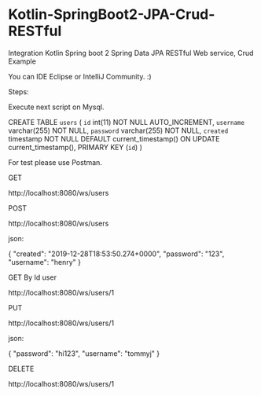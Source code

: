 # Kotlin-SpringBoot2-JPA-Crud-RESTful
Integration Kotlin Spring boot 2 Spring Data JPA RESTful Web service, Crud Example

You can IDE Eclipse or IntelliJ Community. :)

Steps:

Execute next script on Mysql.

CREATE TABLE `users` (
  `id` int(11) NOT NULL AUTO_INCREMENT,
  `username` varchar(255) NOT NULL,
  `password` varchar(255) NOT NULL,
  `created` timestamp NOT NULL DEFAULT current_timestamp() ON UPDATE current_timestamp(),
  PRIMARY KEY (`id`)
) 


For test please use Postman.

GET

http://localhost:8080/ws/users

POST

http://localhost:8080/ws/users

json:

{
        "created": "2019-12-28T18:53:50.274+0000",
        "password": "123",
        "username": "henry"
 }
 
GET By Id user

http://localhost:8080/ws/users/1

PUT

http://localhost:8080/ws/users/1

json:

{
        "password": "hi123",
        "username": "tommyj"
 }

DELETE

http://localhost:8080/ws/users/1


